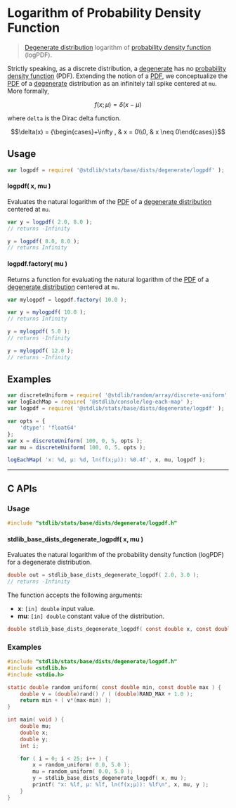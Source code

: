 <!--

@license Apache-2.0

Copyright (c) 2018 The Stdlib Authors.

Licensed under the Apache License, Version 2.0 (the "License");
you may not use this file except in compliance with the License.
You may obtain a copy of the License at

   http://www.apache.org/licenses/LICENSE-2.0

Unless required by applicable law or agreed to in writing, software
distributed under the License is distributed on an "AS IS" BASIS,
WITHOUT WARRANTIES OR CONDITIONS OF ANY KIND, either express or implied.
See the License for the specific language governing permissions and
limitations under the License.

-->

# Logarithm of Probability Density Function

> [Degenerate distribution][degenerate-distribution] logarithm of [probability density function][pdf] (logPDF).

<section class="intro">

Strictly speaking, as a discrete distribution, a [degenerate][degenerate-distribution] has no [probability density function][pdf] (PDF). Extending the notion of a [PDF][pdf], we conceptualize the [PDF][pdf] of a [degenerate][degenerate-distribution] distribution as an infinitely tall spike centered at `mu`. More formally,

<!-- <equation class="equation" label="eq:degenerate_pdf" align="center" raw="f(x;\mu) = \delta(x-\mu)" alt="Probability density function (PDF) for a degenerate distribution."> -->

```math
f(x;\mu) = \delta(x-\mu)
```

<!-- <div class="equation" align="center" data-raw-text="f(x;\mu) = \delta(x-\mu)" data-equation="eq:degenerate_pdf">
    <img src="https://cdn.jsdelivr.net/gh/stdlib-js/stdlib@51534079fef45e990850102147e8945fb023d1d0/lib/node_modules/@stdlib/stats/base/dists/degenerate/logpdf/docs/img/equation_degenerate_pdf.svg" alt="Probability density function (PDF) for a degenerate distribution.">
    <br>
</div> -->

<!-- </equation> -->

where `delta` is the Dirac delta function.

<!-- <equation class="equation" label="eq:dirac_delta" align="center" raw="\delta(x) = {\begin{cases}+\infty , & x = 0\\0, & x \neq 0\end{cases}}" alt="Dirac delta function."> -->

```math
\delta(x) = {\begin{cases}+\infty , & x = 0\\0, & x \neq 0\end{cases}}
```

<!-- <div class="equation" align="center" data-raw-text="\delta(x) = {\begin{cases}+\infty , &amp; x = 0\\0, &amp; x \neq 0\end{cases}}" data-equation="eq:dirac_delta">
    <img src="https://cdn.jsdelivr.net/gh/stdlib-js/stdlib@51534079fef45e990850102147e8945fb023d1d0/lib/node_modules/@stdlib/stats/base/dists/degenerate/logpdf/docs/img/equation_dirac_delta.svg" alt="Dirac delta function.">
    <br>
</div> -->

<!-- </equation> -->

</section>

<!-- /.intro -->

<section class="usage">

## Usage

```javascript
var logpdf = require( '@stdlib/stats/base/dists/degenerate/logpdf' );
```

#### logpdf( x, mu )

Evaluates the natural logarithm of the [PDF][pdf] of a [degenerate distribution][degenerate-distribution] centered at `mu`.

```javascript
var y = logpdf( 2.0, 8.0 );
// returns -Infinity

y = logpdf( 8.0, 8.0 );
// returns Infinity
```

#### logpdf.factory( mu )

Returns a function for evaluating the natural logarithm of the [PDF][pdf] of a [degenerate distribution][degenerate-distribution] centered at `mu`.

```javascript
var mylogpdf = logpdf.factory( 10.0 );

var y = mylogpdf( 10.0 );
// returns Infinity

y = mylogpdf( 5.0 );
// returns -Infinity

y = mylogpdf( 12.0 );
// returns -Infinity
```

</section>

<!-- /.usage -->

<section class="examples">

## Examples

<!-- eslint no-undef: "error" -->

```javascript
var discreteUniform = require( '@stdlib/random/array/discrete-uniform' );
var logEachMap = require( '@stdlib/console/log-each-map' );
var logpdf = require( '@stdlib/stats/base/dists/degenerate/logpdf' );

var opts = {
    'dtype': 'float64'
};
var x = discreteUniform( 100, 0, 5, opts );
var mu = discreteUniform( 100, 0, 5, opts );

logEachMap( 'x: %d, µ: %d, ln(f(x;µ)): %0.4f', x, mu, logpdf );
```

</section>

<!-- /.examples -->

<!-- C interface documentation. -->

* * *

<section class="c">

## C APIs

<!-- Section to include introductory text. Make sure to keep an empty line after the intro `section` element and another before the `/section` close. -->

<section class="intro">

</section>

<!-- /.intro -->

<!-- C usage documentation. -->

<section class="usage">

### Usage

```c
#include "stdlib/stats/base/dists/degenerate/logpdf.h"
```

#### stdlib_base_dists_degenerate_logpdf( x, mu )

Evaluates the natural logarithm of the probability density function (logPDF) for a degenerate distribution.

```c
double out = stdlib_base_dists_degenerate_logpdf( 2.0, 3.0 );
// returns -Infinity
```

The function accepts the following arguments:

-   **x**: `[in] double` input value.
-   **mu**: `[in] double` constant value of the distribution.

```c
double stdlib_base_dists_degenerate_logpdf( const double x, const double mu );
```

</section>

<!-- /.usage -->

<!-- C API usage notes. Make sure to keep an empty line after the `section` element and another before the `/section` close. -->

<section class="notes">

</section>

<!-- /.notes -->

<!-- C API usage examples. -->

<section class="examples">

### Examples

```c
#include "stdlib/stats/base/dists/degenerate/logpdf.h"
#include <stdlib.h>
#include <stdio.h>

static double random_uniform( const double min, const double max ) {
    double v = (double)rand() / ( (double)RAND_MAX + 1.0 );
    return min + ( v*(max-min) );
}

int main( void ) {
    double mu;
    double x;
    double y;
    int i;

    for ( i = 0; i < 25; i++ ) {
        x = random_uniform( 0.0, 5.0 );
        mu = random_uniform( 0.0, 5.0 );
        y = stdlib_base_dists_degenerate_logpdf( x, mu );
        printf( "x: %lf, µ: %lf, ln(f(x;µ)): %lf\n", x, mu, y );
    }
}
```

</section>

<!-- /.examples -->

</section>

<!-- /.c -->

<!-- Section for related `stdlib` packages. Do not manually edit this section, as it is automatically populated. -->

<section class="related">

</section>

<!-- /.related -->

<!-- Section for all links. Make sure to keep an empty line after the `section` element and another before the `/section` close. -->

<section class="links">

[pdf]: https://en.wikipedia.org/wiki/Probability_density_function

[degenerate-distribution]: https://en.wikipedia.org/wiki/Degenerate_distribution

</section>

<!-- /.links -->
